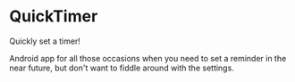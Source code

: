 # QuickTimer
Quickly set a timer!

Android app for all those occasions when you need to set a reminder in the near future, but don't want to fiddle around with the settings.
